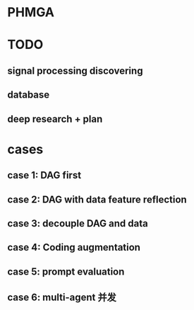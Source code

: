 # PHMGA



# TODO
## signal processing discovering
## database
## deep research + plan


# cases
## case 1: DAG first

## case 2: DAG with data feature reflection

## case 3: decouple DAG and data

## case 4: Coding augmentation

## case 5: prompt evaluation

## case 6: multi-agent 并发